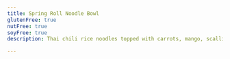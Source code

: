 ```yaml
---
title: Spring Roll Noodle Bowl
glutenFree: true
nutFree: true
soyFree: true
description: Thai chili rice noodles topped with carrots, mango, scallions, black sesame seeds, cilantro and paired with a sweet Sriracha aioli

---
```

